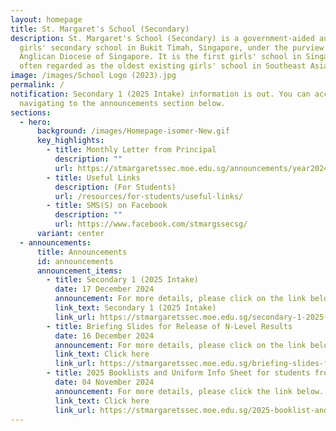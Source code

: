```yaml
---
layout: homepage
title: St. Margaret's School (Secondary)
description: St. Margaret's School (Secondary) is a government-aided autonomous
  girls' secondary school in Bukit Timah, Singapore, under the purview of the
  Anglican Diocese of Singapore. It is the first girls' school in Singapore and
  often regarded as the oldest existing girls' school in Southeast Asia.
image: /images/School Logo (2023).jpg
permalink: /
notification: Secondary 1 (2025 Intake) information is out. You can access it by
  navigating to the announcements section below.
sections:
  - hero:
      background: /images/Homepage-isomer-New.gif
      key_highlights:
        - title: Monthly Letter from Principal
          description: ""
          url: https://stmargaretssec.moe.edu.sg/announcements/year2024/
        - title: Useful Links
          description: (For Students)
          url: /resources/for-students/useful-links/
        - title: SMS(S) on Facebook
          description: ""
          url: https://www.facebook.com/stmargssecsg/
      variant: center
  - announcements:
      title: Announcements
      id: announcements
      announcement_items:
        - title: Secondary 1 (2025 Intake)
          date: 17 December 2024
          announcement: For more details, please click on the link below.
          link_text: Secondary 1 (2025 Intake)
          link_url: https://stmargaretssec.moe.edu.sg/secondary-1-2025-intake/
        - title: Briefing Slides for Release of N-Level Results
          date: 16 December 2024
          announcement: For more details, please click on the link below
          link_text: Click here
          link_url: https://stmargaretssec.moe.edu.sg/briefing-slides-for-release-of-n-level-results/
        - title: 2025 Booklists and Uniform Info Sheet for students from Secondary 1 to 5
          date: 04 November 2024
          announcement: For more details, please click the link below.
          link_text: Click here
          link_url: https://stmargaretssec.moe.edu.sg/2025-booklist-and-stationery/
---
```

